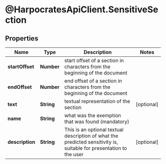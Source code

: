 # @HarpocratesApiClient.SensitiveSection

## Properties

Name | Type | Description | Notes
------------ | ------------- | ------------- | -------------
**startOffset** | **Number** | start offset of a section in characters from the beginning of the document | 
**endOffset** | **Number** | end offset of a section in characters from the beginning of the document | 
**text** | **String** | textual representation of the section | [optional] 
**name** | **String** | what was the exemption that was found (mandatory) | 
**description** | **String** | This is an optional textual description of what the predicted sensitivity is, suitable for presentation to the user | [optional] 


